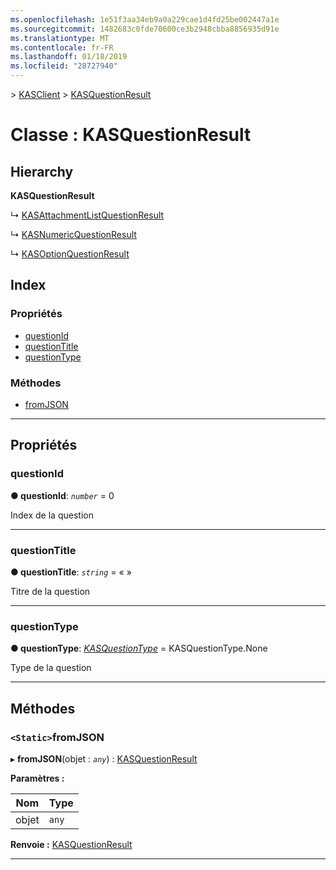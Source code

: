 ```yaml
---
ms.openlocfilehash: 1e51f3aa34eb9a0a229cae1d4fd25be002447a1e
ms.sourcegitcommit: 1482683c0fde70600ce3b2948cbba8856935d91e
ms.translationtype: MT
ms.contentlocale: fr-FR
ms.lasthandoff: 01/18/2019
ms.locfileid: "28727940"
---
```

[](../README.md) > [KASClient](../modules/kasclient.md) > [KASQuestionResult](../classes/kasclient.kasquestionresult.md)

# <a name="class-kasquestionresult"></a>Classe : KASQuestionResult

## <a name="hierarchy"></a>Hierarchy

**KASQuestionResult**

↳ [KASAttachmentListQuestionResult](kasclient.kasattachmentlistquestionresult.md)

↳ [KASNumericQuestionResult](kasclient.kasnumericquestionresult.md)

↳ [KASOptionQuestionResult](kasclient.kasoptionquestionresult.md)

## <a name="index"></a>Index

### <a name="properties"></a>Propriétés

* [questionId](kasclient.kasquestionresult.md#questionid)
* [questionTitle](kasclient.kasquestionresult.md#questiontitle)
* [questionType](kasclient.kasquestionresult.md#questiontype)
### <a name="methods"></a>Méthodes

* [fromJSON](kasclient.kasquestionresult.md#fromjson)

---

## <a name="properties"></a>Propriétés

<a id="questionid"></a>

###  <a name="questionid"></a>questionId

**● questionId**: *`number`* = 0

Index de la question

___

<a id="questiontitle"></a>

###  <a name="questiontitle"></a>questionTitle

**● questionTitle**: *`string`* = « »

Titre de la question

___

<a id="questiontype"></a>

###  <a name="questiontype"></a>questionType

**● questionType**: *[KASQuestionType](../enums/kasclient.kasquestiontype.md)* = KASQuestionType.None

Type de la question

___

## <a name="methods"></a>Méthodes

<a id="fromjson"></a>

### <a name="static-fromjson"></a>`<Static>`fromJSON

▸ **fromJSON**(objet : *`any`*) : [KASQuestionResult](kasclient.kasquestionresult.md)

**Paramètres :**

| Nom | Type |
| ------ | ------ |
| objet | `any` |

**Renvoie :** [KASQuestionResult](kasclient.kasquestionresult.md)

___


